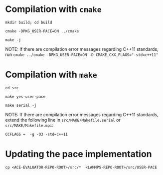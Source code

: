 # Compilation with `cmake`

`mkdir build; cd build`

`cmake -DPKG_USER-PACE=ON ../cmake`

`make -j`

NOTE: If there are compilation error messages regarding C++11 standards, run 
`cmake ../cmake -DPKG_USER-PACE=ON -D CMAKE_CXX_FLAGS="-std=c++11"`

# Compilation with `make`

`cd src`

`make yes-user-pace`

`make serial -j`

NOTE: If there are compilation error messages regarding C++11 standards, 
extend the following line in `src/MAKE/Makefile.serial` or `src/MAKE/Makefile.mpi`:

`CCFLAGS =	-g -O3 -std=c++11`

# Updating the pace implementation

`cp <ACE-EVALUATOR-REPO-ROOT>/src/*  <LAMMPS-REPO-ROOT>/src/USER-PACE`
